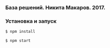 ### База решений. Никита Макаров. 2017.

### Установка и запуск

```sh
$ npm install
```

```sh
$ npm start
```